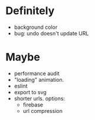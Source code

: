 # Definitely
- background color
- bug: undo doesn't update URL

# Maybe
- performance audit
- "loading" animation.
- eslint
- export to svg
- shorter urls. options:
  - firebase
  - url compression
